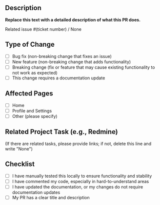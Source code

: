 ## Description

**Replace this text with a detailed description of what this PR does.**

Related issue #(ticket number) / None

## Type of Change

- [ ] Bug fix (non-breaking change that fixes an issue)
- [ ] New feature (non-breaking change that adds functionality)
- [ ] Breaking change (fix or feature that may cause existing functionality to not work as expected)
- [ ] This change requires a documentation update

## Affected Pages

- [ ] Home
- [ ] Profile and Settings
- [ ] Other (please specify)

## Related Project Task (e.g., Redmine)

(If there are related tasks, please provide links; if not, delete this line and write "None")

## Checklist

- [ ] I have manually tested this locally to ensure functionality and stability
- [ ] I have commented my code, especially in hard-to-understand areas
- [ ] I have updated the documentation, or my changes do not require documentation updates
- [ ] My PR has a clear title and description
